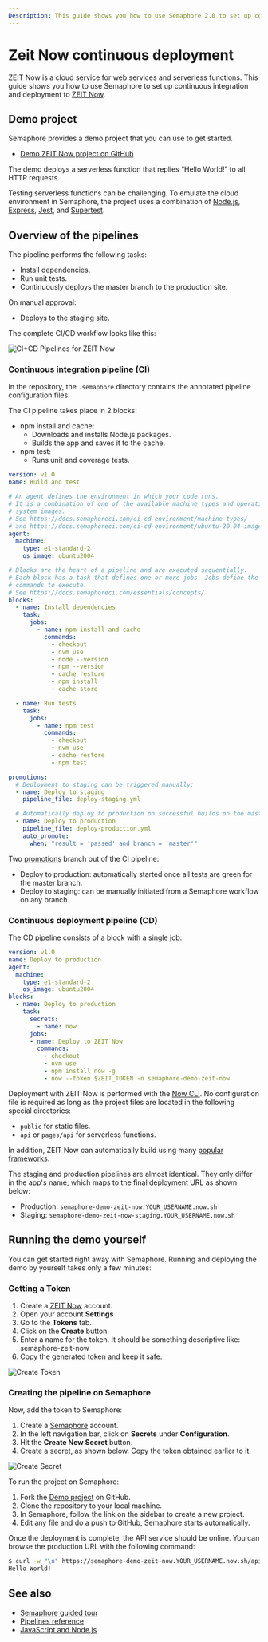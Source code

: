 ```yaml
---
Description: This guide shows you how to use Semaphore 2.0 to set up continuous integration and deployment to ZEIT Now.
---
```


# Zeit Now continuous deployment

ZEIT Now is a cloud service for web services and serverless functions. 
This guide shows you how to use Semaphore to set up continuous integration and
deployment to [ZEIT Now](https://zeit.co).

## Demo project

Semaphore provides a demo project that you can use to get started.

- [Demo ZEIT Now project on GitHub](https://github.com/semaphoreci-demos/semaphore-demo-zeit-now)

The demo deploys a serverless function that replies “Hello World!” to all HTTP
requests.

Testing serverless functions can be challenging. To emulate the cloud
environment in Semaphore, the project uses a combination of
[Node.js](https://nodejs.org), [Express](http://expressjs.com/),
[Jest](https://jestjs.io/), and
[Supertest](https://github.com/visionmedia/supertest).

## Overview of the pipelines

The pipeline performs the following tasks:

- Install dependencies.
- Run unit tests.
- Continuously deploys the master branch to the production site.

On manual approval:

- Deploys to the staging site.

The complete CI/CD workflow looks like this:

![CI+CD Pipelines for ZEIT Now](https://raw.githubusercontent.com/semaphoreci-demos/semaphore-demo-zeit-now/master/images/ci-pipeline.png)


### Continuous integration pipeline (CI)

In the repository, the `.semaphore` directory contains the annotated pipeline 
configuration files.

The CI pipeline takes place in 2 blocks:

-   npm install and cache:
    -   Downloads and installs Node.js packages.
    -   Builds the app and saves it to the cache.
-   npm test:
    -   Runs unit and coverage tests.

```yaml
version: v1.0
name: Build and test 

# An agent defines the environment in which your code runs.
# It is a combination of one of the available machine types and operating
# system images.
# See https://docs.semaphoreci.com/ci-cd-environment/machine-types/
# and https://docs.semaphoreci.com/ci-cd-environment/ubuntu-20.04-image/
agent:
  machine:
    type: e1-standard-2
    os_image: ubuntu2004

# Blocks are the heart of a pipeline and are executed sequentially.
# Each block has a task that defines one or more jobs. Jobs define the
# commands to execute.
# See https://docs.semaphoreci.com/essentials/concepts/
blocks:
  - name: Install dependencies
    task:
      jobs:
        - name: npm install and cache
          commands:
            - checkout
            - nvm use
            - node --version
            - npm --version
            - cache restore
            - npm install
            - cache store

  - name: Run tests
    task:
      jobs:
        - name: npm test
          commands:
            - checkout
            - nvm use
            - cache restore
            - npm test

promotions:
  # Deployment to staging can be triggered manually:
  - name: Deploy to staging
    pipeline_file: deploy-staging.yml

  # Automatically deploy to production on successful builds on the master branch:
  - name: Deploy to production
    pipeline_file: deploy-production.yml
    auto_promote:
      when: "result = 'passed' and branch = 'master'"
```


Two [promotions](https://docs.semaphoreci.com/reference/pipeline-yaml-reference/#promotions)
branch out of the CI pipeline:

-   Deploy to production: automatically started once all tests are green
    for the master branch.
-   Deploy to staging: can be manually initiated from a Semaphore workflow 
    on any branch.

### Continuous deployment pipeline (CD)

The CD pipeline consists of a block with a single job:

``` yaml
version: v1.0
name: Deploy to production
agent:
  machine:
    type: e1-standard-2
    os_image: ubuntu2004
blocks:
  - name: Deploy to production
    task:
      secrets:
        - name: now
      jobs:
      - name: Deploy to ZEIT Now
        commands:
          - checkout
          - nvm use
          - npm install now -g
          - now --token $ZEIT_TOKEN -n semaphore-demo-zeit-now

```

Deployment with ZEIT Now is performed with the [Now
CLI](https://zeit.co/docs/v2/getting-started/installation/#now-cli). No
configuration file is required as long as the project files are located in
the following special directories:

- `public` for static files.
- `api` or `pages/api` for serverless functions.

In addition, ZEIT Now can automatically build using many 
[popular frameworks](https://zeit.co/docs/v2/build-step/#optimized-frameworks).

The staging and production pipelines are almost identical. They
only differ in the app's name, which maps to the final deployment URL 
as shown below:

- Production: `semaphore-demo-zeit-now.YOUR_USERNAME.now.sh`
- Staging: `semaphore-demo-zeit-now-staging.YOUR_USERNAME.now.sh`

## Running the demo yourself

You can get started right away with Semaphore. Running and deploying the
demo by yourself takes only a few minutes:

### Getting a Token

1.  Create a [ZEIT Now](https://zeit.co) account.
2.  Open your account **Settings**
3.  Go to the **Tokens** tab.
4.  Click on the **Create** button.
5.  Enter a name for the token. It should be something descriptive like:
    semaphore-zeit-now
6. Copy the generated token and keep it safe.

![Create Token](https://github.com/semaphoreci-demos/semaphore-demo-zeit-now/raw/master/images/zeit-create-token.png)

### Creating the pipeline on Semaphore

Now, add the token to Semaphore:

1.  Create a [Semaphore](https://semaphoreci.com) account.
2.  In the left navigation bar, click on
    **Secrets** under **Configuration**.
3.  Hit the **Create New Secret** button.
4.  Create a secret, as shown below. Copy the token obtained earlier to it.

![Create Secret](https://github.com/semaphoreci-demos/semaphore-demo-zeit-now/raw/master/images/semaphore-create-secret.png)

To run the project on Semaphore:

1.  Fork the [Demo
    project](https://github.com/semaphoreci-demos/semaphore-demo-zeit-now)
    on GitHub.
2.  Clone the repository to your local machine.
3.  In Semaphore, follow the link on the sidebar to create a new
    project.
4.  Edit any file and do a push to GitHub, Semaphore starts
    automatically.

Once the deployment is complete, the API service should be online. 
You can browse the production URL with the following command:

```bash
$ curl -w "\n" https://semaphore-demo-zeit-now.YOUR_USERNAME.now.sh/api/hello
Hello World!
```
## See also

-   [Semaphore guided
    tour](https://docs.semaphoreci.com/guided-tour/getting-started/)
-   [Pipelines
    reference](https://docs.semaphoreci.com/reference/pipeline-yaml-reference/)
-   [JavaScript and Node.js](https://docs.semaphoreci.com/programming-languages/javascript-and-node-js/)
